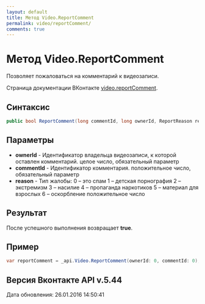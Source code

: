 ```yaml
---
layout: default
title: Метод Video.ReportComment
permalink: video/reportComment/
comments: true
---
```

# Метод Video.ReportComment
Позволяет пожаловаться на комментарий к видеозаписи.

Страница документации ВКонтакте [video.reportComment](https://vk.com/dev/video.reportComment).

## Синтаксис
``` csharp
public bool ReportComment(long commentId, long ownerId, ReportReason reason)
```

## Параметры
+ **ownerId** - Идентификатор владельца видеозаписи, к которой оставлен комментарий. целое число, обязательный параметр
+ **commentId** - Идентификатор комментария. положительное число, обязательный параметр
+ **reason** - Тип жалобы: 
0 – это спам 
1 – детская порнография 
2 – экстремизм 
3 – насилие 
4 – пропаганда наркотиков 
5 – материал для взрослых 
6 – оскорбление положительное число

## Результат
После успешного выполнения возвращает **true**.

## Пример
``` csharp
var reportComment = _api.Video.ReportComment(ownerId: 0, commentId: 0);
```

## Версия Вконтакте API v.5.44
Дата обновления: 26.01.2016 14:50:41
